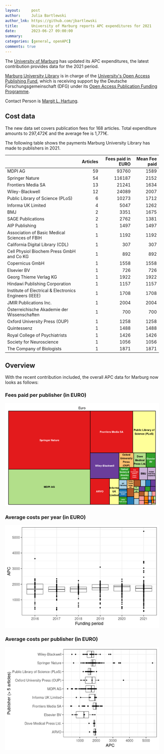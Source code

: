 ```yaml
---
layout:     post
author:     Julia Bartlewski
author_lnk: https://github.com/jbartlewski
title:      University of Marburg reports APC expenditures for 2021
date:       2023-06-27 09:00:00
summary:    
categories: [general, openAPC]
comments: true
---
```





The [University of Marburg](https://www.uni-marburg.de/en) has updated its APC expenditures, the latest contribution provides data for the 2021 period.

[Marburg University Library](https://www.uni-marburg.de/en/ub) is in charge of the [University's Open Access Publishing Fund](https://www.uni-marburg.de/en/ub/research/open-access/funds-for-publication), which is receiving support by the Deutsche Forschungsgemeinschaft (DFG) under its [Open Access Publication Funding Programme](https://www.dfg.de/en/research_funding/programmes/infrastructure/lis/open_access/infrastructure_funding/).

Contact Person is [Margit L. Hartung](mailto:openaccess@ub.uni-marburg.de).

## Cost data



The new data set covers publication fees for 168 articles. Total expenditure amounts to 297,472€ and the average fee is 1,771€.

The following table shows the payments Marburg University Library has made to publishers in 2021.



|                                                       | Articles| Fees paid in EURO| Mean Fee paid|
|:------------------------------------------------------|--------:|-----------------:|-------------:|
|MDPI AG                                                |       59|             93760|          1589|
|Springer Nature                                        |       54|            116187|          2152|
|Frontiers Media SA                                     |       13|             21241|          1634|
|Wiley-Blackwell                                        |       12|             24089|          2007|
|Public Library of Science (PLoS)                       |        6|             10273|          1712|
|Informa UK Limited                                     |        4|              5047|          1262|
|BMJ                                                    |        2|              3351|          1675|
|SAGE Publications                                      |        2|              2762|          1381|
|AIP Publishing                                         |        1|              1497|          1497|
|Association of Basic Medical Sciences of FBIH          |        1|              1192|          1192|
|California Digital Library (CDL)                       |        1|               307|           307|
|Cell Physiol Biochem Press GmbH and Co KG              |        1|               892|           892|
|Copernicus GmbH                                        |        1|              1558|          1558|
|Elsevier BV                                            |        1|               726|           726|
|Georg Thieme Verlag KG                                 |        1|              1922|          1922|
|Hindawi Publishing Corporation                         |        1|              1157|          1157|
|Institute of Electrical & Electronics Engineers (IEEE) |        1|              1708|          1708|
|JMIR Publications Inc.                                 |        1|              2004|          2004|
|Österreichische Akademie der Wissenschaften            |        1|               700|           700|
|Oxford University Press (OUP)                          |        1|              1258|          1258|
|Quintessenz                                            |        1|              1488|          1488|
|Royal College of Psychiatrists                         |        1|              1426|          1426|
|Society for Neuroscience                               |        1|              1056|          1056|
|The Company of Biologists                              |        1|              1871|          1871|

## Overview

With the recent contribution included, the overall APC data for Marburg now looks as follows:

### Fees paid per publisher (in EURO)

![plot of chunk tree_marburg_2023_07_05_full](/figure/tree_marburg_2023_07_05_full-1.png)

###  Average costs per year (in EURO)

![plot of chunk box_marburg_2023_07_05_year_full](/figure/box_marburg_2023_07_05_year_full-1.png)

###  Average costs per publisher (in EURO)

![plot of chunk box_marburg_2023_07_05_publisher_full](/figure/box_marburg_2023_07_05_publisher_full-1.png)
